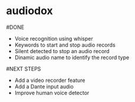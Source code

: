 # audiodox

#DONE
- Voice recognition using whisper
- Keywords to start and stop audio records
- Silent detected to stop an audio record
- Dinamic audio name to identify the record type

#NEXT STEPS
- Add a video recorder feature
- Add a Dante input audio
- Improve human voice detector
